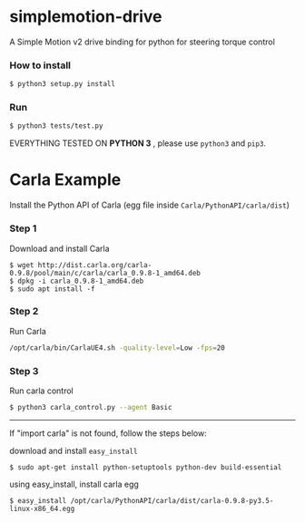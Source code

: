# simplemotion-drive
A Simple Motion v2 drive binding for python for steering torque control

### How to install

```bash
$ python3 setup.py install
```

### Run

```bash
$ python3 tests/test.py
```

EVERYTHING TESTED ON **PYTHON 3** , please use `python3` and `pip3`.

# Carla Example
Install the Python API of Carla (egg file inside `Carla/PythonAPI/carla/dist`)

### Step 1
Download and install Carla

```console
$ wget http://dist.carla.org/carla-0.9.8/pool/main/c/carla/carla_0.9.8-1_amd64.deb
$ dpkg -i carla_0.9.8-1_amd64.deb
$ sudo apt install -f
```


### Step 2
Run Carla
```bash
/opt/carla/bin/CarlaUE4.sh -quality-level=Low -fps=20
```

### Step 3
Run carla control
```bash
$ python3 carla_control.py --agent Basic
```

----

If "import carla" is not found, follow the steps below:

download and install `easy_install`
```console
$ sudo apt-get install python-setuptools python-dev build-essential 
```


using easy_install, install carla egg
```console
$ easy_install /opt/carla/PythonAPI/carla/dist/carla-0.9.8-py3.5-linux-x86_64.egg
```
